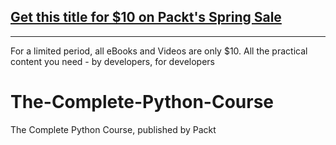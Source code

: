 ## [Get this title for $10 on Packt's Spring Sale](https://www.packt.com/V15334?utm_source=github&utm_medium=packt-github-repo&utm_campaign=spring_10_dollar_2022)
-----
For a limited period, all eBooks and Videos are only $10. All the practical content you need \- by developers, for developers

# The-Complete-Python-Course
The Complete Python Course, published by Packt
